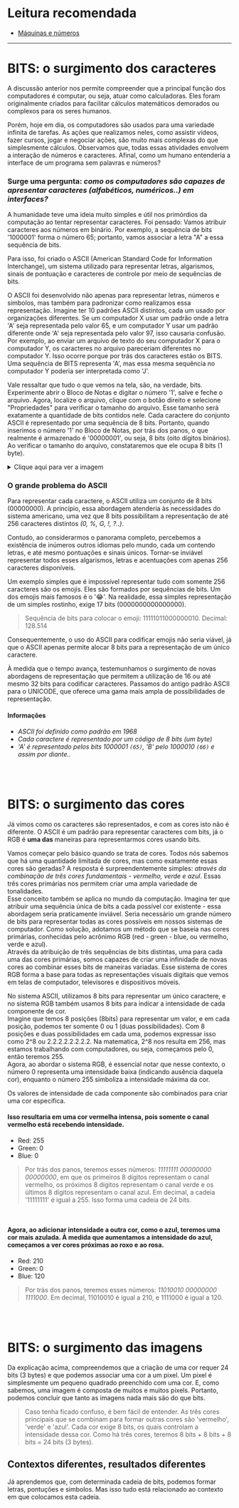 # Leitura recomendada 
- <a href="https://github.com/FireguiQueen/CC50/blob/main/Week%200%20-%20Scratch/!Ci%C3%AAncia%20da%20computa%C3%A7%C3%A3o%20-%20M%C3%A1quinas%20e%20n%C3%BAmeros.md">Máquinas e números</a> 

________________________________________________

# BITS: o surgimento dos caracteres
A discussão anterior nos permite compreender que a principal função dos computadores é computar, ou seja, atuar como calculadoras. Eles foram originalmente criados para facilitar cálculos matemáticos demorados ou complexos para os seres humanos.

Porém, hoje em dia, os computadores são usados para uma variedade infinita de tarefas. As ações que realizamos neles, como assistir vídeos, fazer cursos, jogar e negociar ações, são muito mais complexas do que simplesmente cálculos. Observamos que, todas essas atividades envolvem a interação de números e caracteres. Afinal, como um humano entenderia a interface de um programa sem palavras e números?

### Surge uma pergunta: _como os computadores são capazes de apresentar caracteres (alfabéticos, numéricos..) em interfaces?_
A humanidade teve uma ideia muito simples e útil nos primórdios da computação ao tentar representar caracteres. Foi pensado: Vamos atribuir caracteres aos números em binário. Por exemplo, a sequência de bits '1000001' forma o número 65; portanto, vamos associar a letra "A" a essa sequência de bits. 

Para isso, foi criado o ASCII (American Standard Code for Information Interchange), um sistema utilizado para representar letras, algarismos, sinais de pontuação e caracteres de controle por meio de sequências de bits.

O ASCII foi desenvolvido não apenas para representar letras, números e símbolos, mas também para padronizar como realizamos essa representação. Imagine ter 10 padrões ASCII distintos, cada um usado por organizações diferentes. Se um computador X usar um padrão onde a letra 'A' seja representada pelo valor 65, e um computador Y usar um padrão diferente onde 'A' seja representada pelo valor 97, isso causaria confusão. Por exemplo, ao enviar um arquivo de texto do seu computador X para o computador Y, os caracteres no arquivo pareceriam diferentes no computador Y. Isso ocorre porque por trás dos caracteres estão os BITS. Uma sequência de BITS representa 'A', mas essa mesma sequência no computador Y poderia ser interpretada como 'J'.


Vale ressaltar que tudo o que vemos na tela, são, na verdade, bits. Experimente abrir o Bloco de Notas e digitar o número '1', salve e feche o arquivo. Agora, localize o arquivo, clique com o botão direito e selecione "Propriedades" para verificar o tamanho do arquivo. Esse tamanho será exatamente a quantidade de bits contidos nele.
Cada caractere do conjunto ASCII é representado por uma sequência de 8 bits. Portanto, quando inserimos o número '1' no Bloco de Notas, por trás dos panos, o que realmente é armazenado é '00000001', ou seja, 8 bits (oito dígitos binários). Ao verificar o tamanho do arquivo, constataremos que ele ocupa 8 bits (1 byte).

<details>
    <summary>Clique aqui para ver a imagem</summary>
    <img src="https://github.com/FireguiQueen/CC50/assets/98475125/c56fffea-5495-441a-ad15-965c8ad4c609"/>
</details>


### O grande problema do ASCII
Para representar cada caractere, o ASCII utiliza um conjunto de 8 bits (00000000). A princípio, essa abordagem atenderia às necessidades do sistema americano, uma vez que 8 bits possibilitam a representação de até 256 caracteres distintos _(0, %, G, !, ?..)_.

Contudo, ao considerarmos o panorama completo, percebemos a existência de inúmeros outros idiomas pelo mundo, cada um contendo letras, e até mesmo pontuações e sinais únicos. Tornar-se inviável representar todos esses algarismos, letras e acentuações com apenas 256 caracteres disponíveis.

Um exemplo simples que é impossível representar tudo com somente 256 caracteres são os emojis. Eles são formados por sequências de bits. Um dos emojis mais famosos é o '😂'. Na realidade, essa simples representação de um simples rostinho, exige 17 bits (0000000000000000). 
> Sequência de bits para colocar o emoji: 11111011000000010. Decimal: 128.514

Consequentemente, o uso do ASCII para codificar emojis não seria viável, já que o ASCII apenas permite alocar 8 bits para a representação de um único caractere.

À medida que o tempo avança, testemunhamos o surgimento de novas abordagens de representação que permitem a utilização de 16 ou até mesmo 32 bits para codificar caracteres. Passamos do antigo padrão ASCII para o UNICODE, que oferece uma gama mais ampla de possibilidades de representação.

#### Informações 
- _ASCII foi definido como padrão em 1968_
- _Cada caractere é representado por um código de 8 bits (um byte)_
- _'A' é representado pelos bits 1000001 `(65)`, 'B' pelo 1000010 `(66)` e assim por diante.._

</br>
</br>

# BITS: o surgimento das cores
Já vimos como os caracteres são representados, e com as cores isto não é diferente.
O ASCII é um padrão para representar caracteres com bits, já o RGB é __uma das__ maneiras para representarmos cores usando bits.

Vamos começar pelo básico quando se trata de cores. Todos nós sabemos que há uma quantidade limitada de cores, mas como exatamente essas cores são geradas? A resposta é surpreendentemente simples: _através da combinação de três cores fundamentais - vermelho, verde e azul_. Essas três cores primárias nos permitem criar uma ampla variedade de tonalidades. </br>
Esse conceito também se aplica no mundo da computação. Imagina ter que atribuir uma sequência única de bits a cada possível cor existente - essa abordagem seria praticamente inviável. Seria necessário um grande número de bits para representar todas as cores possíveis em nossos sistemas de computador. Como solução, adotamos um método que se baseia nas cores primárias, conhecidas pelo acrônimo RGB (red - green - blue, ou vermelho, verde e azul). </br>
Através da atribuição de três sequências de bits distintas, uma para cada uma das cores primárias, somos capazes de criar uma infinidade de novas cores ao combinar esses bits de maneiras variadas. Esse sistema de cores RGB forma a base para todas as representações visuais digitais que vemos em telas de computador, televisores e dispositivos móveis.


No sistema ASCII, utilizamos 8 bits para representar um único caractere, e no sistema RGB também usamos 8 bits para indicar a intensidade de cada componente de cor. 
</br>
Imagine que temos 8 posições (8bits) para representar um valor, e em cada posição, podemos ter somente 0 ou 1 (duas possibilidades).
Com 8 posições e duas possibilidades em cada uma, podemos expressar isso como 2^8 ou 2.2.2.2.2.2.2.2.
Na matematica, 2^8 nos resulta em 256, mas estamos trabalhando com computadores, ou seja, começamos pelo 0, então teremos 255. 
</br>
Agora, ao abordar o sistema RGB, é essencial notar que nesse contexto, o número 0 representa uma intensidade baixa (indicando ausência daquela cor), enquanto o número 255 simboliza a intensidade máxima da cor.

Os valores de intensidade de cada componente são combinados para criar uma cor específica. 

#### Isso resultaria em uma cor vermelha intensa, pois somente o canal vermelho está recebendo intensidade.
- Red: 255
- Green: 0
- Blue: 0
> Por trás dos panos, teremos esses números: _11111111 00000000 00000000_, em que os primeiros 8 dígitos representam o canal vermelho, os próximos 8 dígitos representam o canal verde e os últimos 8 dígitos representam o canal azul. Em decimal, a cadeia '11111111' é igual a 255. Isso forma uma cadeia de 24 bits.

</br>

#### Agora, ao adicionar intensidade a outra cor, como o azul, teremos uma cor mais azulada. À medida que aumentamos a intensidade do azul, começamos a ver cores próximas ao roxo e ao rosa.
- Red: 210
- Green: 0
- Blue: 120
> Por trás dos panos, teremos esses números: _11010010 00000000 1111000_. Em decimal, 11010010 é igual a 210, e 1111000 é igual a 120.

</br>
</br>

# BITS: o surgimento das imagens
Da explicação acima, compreendemos que a criação de uma cor requer 24 bits (3 bytes) e que podemos associar uma cor a um pixel. Um pixel é simplesmente um pequeno quadrado preenchido com uma cor.
E, como sabemos, uma imagem é composta de muitos e muitos pixels. Portanto, podemos concluir que tanto as imagens nada mais são do que bits.
> Caso tenha ficado confuso, é bem fácil de entender. As três cores principais que se combinam para formar outras cores são 'vermelho', 'verde' e 'azul'. Cada cor exige 8 bits, os quais controlam a intensidade dessa cor. Como há três cores, teremos 8 bits + 8 bits + 8 bits = 24 bits (3 bytes).



## Contextos diferentes, resultados diferentes
Já aprendemos que, com determinada cadeia de bits, podemos formar letras, pontuções e simbolos. Mas isso tudo está relacionado ao contexto em que colocamos esta cadeia. 

